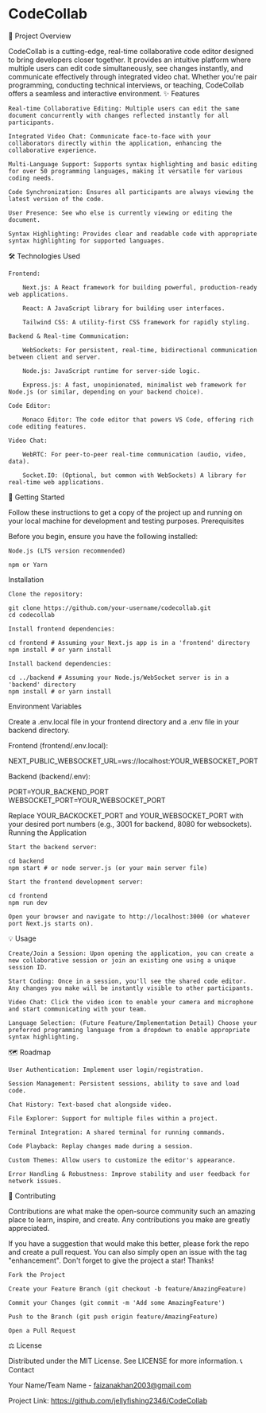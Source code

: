 # CodeCollab

🚀 Project Overview

CodeCollab is a cutting-edge, real-time collaborative code editor designed to bring developers closer together. It provides an intuitive platform where multiple users can edit code simultaneously, see changes instantly, and communicate effectively through integrated video chat. Whether you're pair programming, conducting technical interviews, or teaching, CodeCollab offers a seamless and interactive environment.
✨ Features

    Real-time Collaborative Editing: Multiple users can edit the same document concurrently with changes reflected instantly for all participants.

    Integrated Video Chat: Communicate face-to-face with your collaborators directly within the application, enhancing the collaborative experience.

    Multi-Language Support: Supports syntax highlighting and basic editing for over 50 programming languages, making it versatile for various coding needs.

    Code Synchronization: Ensures all participants are always viewing the latest version of the code.

    User Presence: See who else is currently viewing or editing the document.

    Syntax Highlighting: Provides clear and readable code with appropriate syntax highlighting for supported languages.

🛠️ Technologies Used

    Frontend:

        Next.js: A React framework for building powerful, production-ready web applications.

        React: A JavaScript library for building user interfaces.

        Tailwind CSS: A utility-first CSS framework for rapidly styling.

    Backend & Real-time Communication:

        WebSockets: For persistent, real-time, bidirectional communication between client and server.

        Node.js: JavaScript runtime for server-side logic.

        Express.js: A fast, unopinionated, minimalist web framework for Node.js (or similar, depending on your backend choice).

    Code Editor:

        Monaco Editor: The code editor that powers VS Code, offering rich code editing features.

    Video Chat:

        WebRTC: For peer-to-peer real-time communication (audio, video, data).

        Socket.IO: (Optional, but common with WebSockets) A library for real-time web applications.

🚀 Getting Started

Follow these instructions to get a copy of the project up and running on your local machine for development and testing purposes.
Prerequisites

Before you begin, ensure you have the following installed:

    Node.js (LTS version recommended)

    npm or Yarn

Installation

    Clone the repository:

    git clone https://github.com/your-username/codecollab.git
    cd codecollab

    Install frontend dependencies:

    cd frontend # Assuming your Next.js app is in a 'frontend' directory
    npm install # or yarn install

    Install backend dependencies:

    cd ../backend # Assuming your Node.js/WebSocket server is in a 'backend' directory
    npm install # or yarn install

Environment Variables

Create a .env.local file in your frontend directory and a .env file in your backend directory.

Frontend (frontend/.env.local):

NEXT_PUBLIC_WEBSOCKET_URL=ws://localhost:YOUR_WEBSOCKET_PORT

Backend (backend/.env):

PORT=YOUR_BACKEND_PORT
WEBSOCKET_PORT=YOUR_WEBSOCKET_PORT

Replace YOUR_BACKOCKET_PORT and YOUR_WEBSOCKET_PORT with your desired port numbers (e.g., 3001 for backend, 8080 for websockets).
Running the Application

    Start the backend server:

    cd backend
    npm start # or node server.js (or your main server file)

    Start the frontend development server:

    cd frontend
    npm run dev

    Open your browser and navigate to http://localhost:3000 (or whatever port Next.js starts on).

💡 Usage

    Create/Join a Session: Upon opening the application, you can create a new collaborative session or join an existing one using a unique session ID.

    Start Coding: Once in a session, you'll see the shared code editor. Any changes you make will be instantly visible to other participants.

    Video Chat: Click the video icon to enable your camera and microphone and start communicating with your team.

    Language Selection: (Future Feature/Implementation Detail) Choose your preferred programming language from a dropdown to enable appropriate syntax highlighting.

🗺️ Roadmap

    User Authentication: Implement user login/registration.

    Session Management: Persistent sessions, ability to save and load code.

    Chat History: Text-based chat alongside video.

    File Explorer: Support for multiple files within a project.

    Terminal Integration: A shared terminal for running commands.

    Code Playback: Replay changes made during a session.

    Custom Themes: Allow users to customize the editor's appearance.

    Error Handling & Robustness: Improve stability and user feedback for network issues.

🤝 Contributing

Contributions are what make the open-source community such an amazing place to learn, inspire, and create. Any contributions you make are greatly appreciated.

If you have a suggestion that would make this better, please fork the repo and create a pull request. You can also simply open an issue with the tag "enhancement". Don't forget to give the project a star! Thanks!

    Fork the Project

    Create your Feature Branch (git checkout -b feature/AmazingFeature)

    Commit your Changes (git commit -m 'Add some AmazingFeature')

    Push to the Branch (git push origin feature/AmazingFeature)

    Open a Pull Request

⚖️ License

Distributed under the MIT License. See LICENSE for more information.
📞 Contact

Your Name/Team Name - faizanakhan2003@gmail.com

Project Link: https://github.com/jellyfishing2346/CodeCollab
